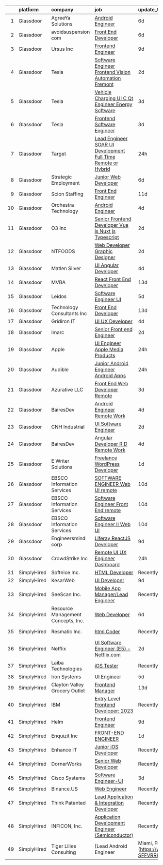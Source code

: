 

|    | platform    | company                            | job                                                                                                                                                                                                                                                                                                                                                                                                                                                                                                                                                                                                                                                                                                                                                                                                                                                                                                                                                                                                                                                                                                                                                                                                                                                                                                                                                                                        | update_time   | location           |
|---:|:------------|:-----------------------------------|:-------------------------------------------------------------------------------------------------------------------------------------------------------------------------------------------------------------------------------------------------------------------------------------------------------------------------------------------------------------------------------------------------------------------------------------------------------------------------------------------------------------------------------------------------------------------------------------------------------------------------------------------------------------------------------------------------------------------------------------------------------------------------------------------------------------------------------------------------------------------------------------------------------------------------------------------------------------------------------------------------------------------------------------------------------------------------------------------------------------------------------------------------------------------------------------------------------------------------------------------------------------------------------------------------------------------------------------------------------------------------------------------|:--------------|:-------------------|
|  1 | Glassdoor   | AgreeYa Solutions                  | [Android Engineer](https://www.glassdoor.com/partner/jobListing.htm?pos=124&ao=1110586&s=58&guid=0000018378aaf6fba79a0bff85cd2b6a&src=GD_JOB_AD&t=SR&vt=w&ea=1&cs=1_52e5ece7&cb=1664176814258&jobListingId=1008149256955&cpc=654405A9B1E0A9F5&jrtk=3-0-1gdsaltpah4du801-1gdsaltprhaq3800-28d7a46b84ee2160--6NYlbfkN0Dwb_YIohz4zuU9-hizYTxpAJ9-qZQvsILXUPhgrrTAx2aTkX-g9zvZBk5TzOEmmnXNd6zhPISVhWT_EQ-u7FwR7E79BwDVDJrMwZWhQwN0Ojhxws0jCv7DQDn6aBH1nlgbvJd0bsDawkJq-vJMwsaSR2ihrh8BNlfcELEYo6yRKekMC08EfowRCJGSaaBkToswSu7Oq4DQBW3xOIvu7Bp2LleTPzD03xtJmYIhn25sULKbpv3adrUowX5nN-qpOZ9WHp1lAuULiHiwohSzTBppfJk2WAhRYif2fkQBY2hrLSIUeRB0OkekMsq3MPdIXSQQ3Nb2tC8Xt-o862da3L-LaY1xwuBzPH8yVeG0gBwrlGSz_GgymDvonnQ-hLZOgmja1209nssjq6L9IiUD_0wx6eOr6ttpVBxXweq_KU7yMN6xX6nSnkT-CvoarIuS10j3ilOK65fvng2BvMfRRtwsE3d-2kodujs9lIwyUOQFvM45uePYy31C0lZUoZmZeYs%3D)                                                                                                                                                                                                                                                                                                                                                                                                                                                                                                                                  | 6d            | New York, NY       |
|  2 | Glassdoor   | avoidsuspension com                | [Front End Developer](https://www.glassdoor.com/partner/jobListing.htm?pos=119&ao=1110586&s=58&guid=0000018378aaf6fba79a0bff85cd2b6a&src=GD_JOB_AD&t=SR&vt=w&ea=1&cs=1_ee153ec2&cb=1664176814257&jobListingId=1008148583010&cpc=F583A5AE0DDDFE3A&jrtk=3-0-1gdsaltpah4du801-1gdsaltprhaq3800-785aae160744477a--6NYlbfkN0APToHrk7ILONyRglvlT3LJMO76dZGJsKlG8WQjsY8CqyctU8l7pwUlIoPokBxWTuUk_icF6SnZueOH38vCRF8U4kDmiofJWjsPzh1A9_rgJeBSdBobcbO8RY-NgmHu6tzWnAdPOxQri5TqfmoFuPARnxoyLPrsOUFvEfVaUuzPxbv_-QpKM0yNZgXisO-fNVSOidPrMwGLQ0Zt3D-w02lFTKaJCKzQnDCB0o2MiAgIneeKBLgmMfdudCGNKaWjB6lhca44d_Z0eZHmj0_-YOLc6TIXH0UR1_c3_ofiRDo11w4sf9n-ZZ24OZlpLbO-8lGj3ryiC9DTmhDM39qRO091dljeLfro-MTUbYn6nB5OS7m5Ts5lvqR6dJA8oPSW7xUHJEloIY5H9VprS6ZadiCGN3QjcbhPZ6VIFR6ChJhz_GEqMIPklvdsyQpJieQKC0E-5dVcmKs9jCBTsjhbazTtvL13dFkTXL8h_heuLaaaP13iQ9AQtgBgepjHFcajtVU%3D)                                                                                                                                                                                                                                                                                                                                                                                                                                                                                                                               | 6d            | Brooklyn, NY       |
|  3 | Glassdoor   | Ursus  Inc                         | [Frontend Engineer](https://www.glassdoor.com/partner/jobListing.htm?pos=120&ao=1110586&s=58&guid=0000018378aaf6fba79a0bff85cd2b6a&src=GD_JOB_AD&t=SR&vt=w&ea=1&cs=1_2fc80ff9&cb=1664176814257&jobListingId=1008145672947&cpc=9908D8D4413DBB8A&jrtk=3-0-1gdsaltpah4du801-1gdsaltprhaq3800-388a4b0689de2df3--6NYlbfkN0CT8vBT9H5mqECx2dfLV_FONLPDKpIRssxVwtj05Tmm4rA5I0VNOPdM1oYsK66ov5rY7t6XLWq5P0Yr8le8mOIiQLMm2IdMDFfRCrdAj6k3GOmt2x3dmYtTTC06btqGMgcOndw68oJD1f2ECt42nQSqeNr5Qedk1M8H0GI47luTWM2D43vUlAatg9IgfoYHk0j3usKjAz_FvOJCrDAmR4OaZa3m7xAASWhxYJ0731otaSfOvry1b-zs8_XdmzRdvSYkfCA6ehKHWVbQCPry52nE2S7EmRCoGqypkY56mJQJJbnmAvfVfbH0g3z3HjAqG0GZ45Wi5dQscVi8MRtiDBS7bOSWfbRoklkwG9layaCWvLz-C9OwXgi74cXXkPXDowjx9StEr54R-_9FgDOxajPWz8nW-E1lj2gJvpkAKLyV8wU9S_T4eGgcrwQtSy4xjFwTI5oTwzTL12B9nRhc_TQ39P_gqTdMbiHMJ0sSW4Gx1xjKyqB8nLWn-cGcYrY2zmGjmglALepAltSO6mqNKGxOH8bGOT3Q-kYRqeWdau_TYH5NMF5mXFrOP4-lOp_fD8h4Ce81jOQtKijzD5lsDySeWPqsWadkZc2yA2IOT20OLVNqGRef0xD7DgGf61Y2Z2NSYizKogYUSGErj0MbkiUTxXCC0o-gcSNFTZv0ITuDhwUg_g9UE14sTrnePIfdK97ZxVG1scMkWhjj2AsoUXlqvTnEEs0tG_DHQKEPFk5zOdfoQ0xNWf4QrEpQvLoub9mqhI4hQTp0oJCgM9pwJoWTQ0Li6gOh4AVBjAjjKeyS5R7SDXSgovlJqlr02iIzdu-2_qSsJFq3RthjOeSM5tUaV3fO7K7BcY3LlEGdtty6_Kcca-f2oaRfQGG_hpFlXurNrd50v41UIaUrCFqSDgd861513nWFuNOxk_DInfxni70Ag_3StySGSIYTXknmUsLcX3k4rr88zzB_w-3e9dM4xB6RGBidmOUjfLQBAxAbeKBqp-j0d7V5wo5PPcLpNKk%3D) | 9d            | Menlo Park, CA     |
|  4 | Glassdoor   | Tesla                              | [Software Engineer  Frontend   Vision Automation  Fremont ](https://www.glassdoor.com/partner/jobListing.htm?pos=123&ao=1110586&s=58&guid=0000018378aaf6fba79a0bff85cd2b6a&src=GD_JOB_AD&t=SR&vt=w&cs=1_59f946a9&cb=1664176814257&jobListingId=1008158820972&cpc=8795CF9063CD573D&jrtk=3-0-1gdsaltpah4du801-1gdsaltprhaq3800-a1f4bd9b355eab37--6NYlbfkN0BkX03mv_qGbDFMol2YHqLRvzzvm2LmpzMO_FcYL_FtJlnJTzsjtFTdelRG5HbGrIf48uuBwRKZvf3fScUPDml7hKGwvXqYn6DhnaYz3zelutDixfe2RzDiPcYu3ZL4eOVgXOfAJfkQdPjKLYCbqL93fq2zYOzqeeD8SHYSIBdH1D_rguHkP86dw14KZZOagAILbFGBLgm5PFbeR-nXIDcrzTgVl7l7845XQyUis1pfElHxCTNNOwmb2xuCRFD68Q9bWXZOgXWpimV0y-lHK91PIWTIRvP5N-YlbtijgzG-BE6huaquoBwp9_dnzuCOk9hkGVGRtX2263XyBgsX4DJvlN4-1QvV66X_7HNLXIDvp2cA45aNTH-mVE_C-VeC1L2EWR0iiUAzscB87Sjuyt7VD_piUcU_bqXXRHniIiXerJVA_oxEXa6fYVkROH_L6p7jOuRZDxNsxRobcvyGfYLwooQFRxMpzT-i7suV6RXwtiD7ihwgB_jWynxHtTYHnscE9xwZ3yNCxAxankOal-uo)                                                                                                                                                                                                                                                                                                                                                                                                                                                                            | 2d            | Fremont, CA        |
|  5 | Glassdoor   | Tesla                              | [Vehicle Charging UI C   Qt Engineer  Energy Software](https://www.glassdoor.com/partner/jobListing.htm?pos=108&ao=1110586&s=58&guid=0000018378aaf6fba79a0bff85cd2b6a&src=GD_JOB_AD&t=SR&vt=w&cs=1_5b16de9b&cb=1664176814257&jobListingId=1008157145869&cpc=8795CF9063CD573D&jrtk=3-0-1gdsaltpah4du801-1gdsaltprhaq3800-c79a4bc5bb975d4e--6NYlbfkN0BkX03mv_qGbDFMol2YHqLRvzzvm2LmpzMO_FcYL_FtJlnJTzsjtFTdelRG5HbGrIeCZP9oCSI6ImmXlfgaXfquFYTGNjQthD7yZnlttg9d6vxe2ka-wCnEmLw8txDk6Et7pwr3pYyYepwh2zp_utmWFuhGOrDpOo-SZNpohPGw1mFFFFTbMrm7BQIyaeebErbYC48Ddyqc_gnF63xWarMul-keXR6G1P5pbAioKYDInh0eEPxIDAMy41Kz4olJ9fIOjmJf5-aTVwDEpd3D62-8OyO16wknHy9wTFQHQq8xhqlft3inR0KnlurNEoJzQEwGKt8sVZ5LL6QbjEw_-TE604jFz58_HdNbwj6oddSXT5trXtNKkKNDQrEVTpGWzPcErE8rjE8MrTWMvuAf2sw5C17NxbAUXmHFg04K8IQAn0vQ1HcAE1R-35IE8RDVGRBips4rf24hEXSqLgdcMy5OywAMfV2_W0ZZfgFn6jVLNi_g7oZNSYH1_OgTcKxOmprrIU7-islOHI6EYkU_e99_)                                                                                                                                                                                                                                                                                                                                                                                                                                                                                 | 3d            | Austin, TX         |
|  6 | Glassdoor   | Tesla                              | [Frontend Software Engineer](https://www.glassdoor.com/partner/jobListing.htm?pos=111&ao=1110586&s=58&guid=0000018378aaf6fba79a0bff85cd2b6a&src=GD_JOB_AD&t=SR&vt=w&cs=1_3462013e&cb=1664176814253&jobListingId=1008157141093&cpc=8795CF9063CD573D&jrtk=3-0-1gdsaltpah4du801-1gdsaltprhaq3800-1eaa54b20911e956--6NYlbfkN0BkX03mv_qGbDFMol2YHqLRvzzvm2LmpzMO_FcYL_FtJlnJTzsjtFTdelRG5HbGrIeCZP9oCSI6ImUnSzql4YIzeVzeWjcL10e3PjKPNncrtfUATnLfKEun6B7oMHrkjGLZfplALUQMVGdb_o3LMDr-5aX1YHMk9lEeSsmmOEO_rqfaUImqQNz4MHuvlaZdTQGCfiQHVXU7OyRUg5wjoWRhpQRJqgy6ASED3XewZmjoF2WS5LvRpuqG56KtDjI8jQYa_iCtZ-SnZ2u6MDJRpQQCGJFmH5qledZ9hZ4cW8FB64us4X2l-moemV0tHXkZ5NJ5L6JEk5KwmFOninlYKfRgRahMHKJ2VQr2NLUkb8SfmcOzgiaHTBaWWa7GdZFjHm6_tht4ot1Jo5npv6YMxd5htEbJg78PRnzEVMRC-UDW06CutRWtFRaRReyG_DLdrSn1oLwNDJyX5Y2JeDmFoZxmHj21aVuCacGFSS-dFlhejhSN8cTd0n66)                                                                                                                                                                                                                                                                                                                                                                                                                                                                                                                                           | 3d            | Austin, TX         |
|  7 | Glassdoor   | Target                             | [Lead Engineer   SOAR UI Development  Full Time Remote or Hybrid ](https://www.glassdoor.com/partner/jobListing.htm?pos=110&ao=1110586&s=58&guid=0000018378aaf6fba79a0bff85cd2b6a&src=GD_JOB_AD&t=SR&vt=w&cs=1_34b29ff1&cb=1664176814253&jobListingId=1008161170463&cpc=853DEF62E69EE75B&jrtk=3-0-1gdsaltpah4du801-1gdsaltprhaq3800-c0dacd8a5d22ac84--6NYlbfkN0AgONBeCfCTVljpwzR96jFX3mtyFC--n153CYnqiKkqIbEzGownH_L0_wgVvmdp1a2Krj_dhftr60ZBD7neq8jJZi5fz0MMEVAqD1a6ZnSDxHhb3w-djfVVYoRVAP3eMEOLwQXGKZXokRxl-rmzf3KYDtcg1Ytht7hbNJLmbSv7yxXZnBqDKb3wC0tqlcGwY19mLtMPvSmZz5bGBAZ4uHFcgySrR6YA4ox_mbrMZase8YOsH_EiVH4NpNQot9HmX8z5ycq0BoctaCBJ0HAFJlgFjl5SjvHOYUQotzQrxIdw3oER_bOE0iHmn79L9zAkJpaZLcJUGXfETjR4QwpOOhFdgXEJ5arRb6NSdwHTlYitiob5Om6r9Ky5zP-8IRnUI8h3b9G-P9916TlSc0gJUcPMqBZWunkgArqGv57yGAPU4rQlQFL2INuVxii-IQe2P9ZpoTCIvueGFu4dMYpCIiOoARaL4WteNQ4%3D)                                                                                                                                                                                                                                                                                                                                                                                                                                                                                                                       | 24h           | Brooklyn Park, MN  |
|  8 | Glassdoor   | Strategic Employment               | [Junior Web Developer](https://www.glassdoor.com/partner/jobListing.htm?pos=130&ao=1110586&s=58&guid=0000018378aaf6fba79a0bff85cd2b6a&src=GD_JOB_AD&t=SR&vt=w&ea=1&cs=1_41503706&cb=1664176814258&jobListingId=1008149619937&cpc=3BA4CE39D5B5DEF5&jrtk=3-0-1gdsaltpah4du801-1gdsaltprhaq3800-7dfa6b4c8aca47da--6NYlbfkN0CkfU4TshEczwhKDfUpm-f6eFDoMKQ7NpcEJIUNxy6aMLXlZHWWIw41LecQM5D1eSqGQlWaPciXkH5lOK5Dk6DvN1F0lAaqTu_sCnwaMx5uT8QV9EA8p-JJP0WoifoCJe9n_J_i4wCzijoO5oY-e0XMJyzrvZjfpOLRg0DusZDSBhBFOjQUFK9d9PwqfokrRb6Mei2POLIaOnngIY6e-18i5hJZVfx8C5zaVm0HPKUN6AWRvPJlSle-lXjl6TJ3GyJOJcvXMoVUPxWoJYrR_uPhqkUUNDzaNZchGifUwuL8VMBjBXBAH_obfUdK7v_ErNqP8BDsJS0Mo6wwLw8ZhIykhamWxK-qn-XvaoE0j34gY0sENTYzRWNlpNNQes-AFDyz4P4-zclfDzOFLRLd-sSh6tpLRSmRPUFkYkv1RXNig-5kGQqK4AoZhN6qo63N_AyDkgjffBFdd12IMvKZibeY9RGd9eoikwg1KSJle1lvW_5qVbSDJhe-CwBBSeRcAvTSV5OdgsB5P8fOmg73ffFhYL6jyXUDQOmmaAXD5IHi4tWSEL8euGeIDWT7Wbygh1o%3D)                                                                                                                                                                                                                                                                                                                                                                                                                                                              | 6d            | Remote             |
|  9 | Glassdoor   | Scion Staffing                     | [Front End Engineer](https://www.glassdoor.com/partner/jobListing.htm?pos=129&ao=1110586&s=58&guid=0000018378aaf6fba79a0bff85cd2b6a&src=GD_JOB_AD&t=SR&vt=w&ea=1&cs=1_9385f2a2&cb=1664176814258&jobListingId=1008140878269&cpc=48B9F4758953335C&jrtk=3-0-1gdsaltpah4du801-1gdsaltprhaq3800-e9951e8e4824d6df--6NYlbfkN0AxNjU9wWOnkzYrjpAN9mGGJnqCtvXlnsxswceXA4p8arctmlbenC8IJNJSuXsXgEn2qRZAeFuE2VJvr70lmCswHQT7c9a5dWMs3A5mlYJ6xc1EadEOU1AcAa4_ydL8WRinO0GX8Z8EBBvzfycpum4jYxcZRwqSADaEf7n6mezGWHWYL1t0BhHEDz5tOaRtxdELYMsL3KU3dd53suNuYCg1l_QD8sO3Cp6SnKtBk8HOgFZjqnwVw9gbY1897XorXVd6hp2KCtXCEZZFUR5cpbE2Kalx3UC4dMSyRZWpC3H41FIkuEV9C555qjykA6NCO1WZxLHNOMetNLaJzxI2OZV_kT3-91xDkNWm_qfIhWI0C15kjV_Tw81k3Lm3ZDE0qvwRPrpIBm21ru2J7tHrJR3KJDgUJXHET08Z3DgPWIIb09Tkqcvy1lCVV3wmRG32z_95TGmsGdsZlM1LbidGlU67YvgY_u7B-yQRcV29d-3hsTfSZf9WeQu8PmgVP8IGKHKubuGPto8XNkio9KpgtCl2qlmlUFNg2no%3D)                                                                                                                                                                                                                                                                                                                                                                                                                                                                                                | 11d           | Mountain View, CA  |
| 10 | Glassdoor   | Orchestra Technology               | [Android Engineer](https://www.glassdoor.com/partner/jobListing.htm?pos=103&ao=1110586&s=58&guid=0000018378aaf6fba79a0bff85cd2b6a&src=GD_JOB_AD&t=SR&vt=w&ea=1&cs=1_5542a6b2&cb=1664176814252&jobListingId=1008153722895&cpc=B2C3004C5D07113D&jrtk=3-0-1gdsaltpah4du801-1gdsaltprhaq3800-0abda2a177478d9a--6NYlbfkN0Bk4PRTuJd6pa3N_-m6m_oT8i5Edzyulavg695QNAXNFSMSMgLGpqsoWUca_MmNLSEbDPy5dqEIfIep7faRTVBOwSoQybWUCpGTNETzYuCiqYZeo12eUON_qkFFtekg1Cbuk7Ijlnv0qFMj4WE82fl8Ie9vfvprzvttl_Qw7EJXENVYrG4-i7jQCk-vzVLl4_ApxttlEG53CQsVVizspah-wuweyQ6zX-yJQoO-K4mwZ2MlE0pkWer3La4F-He-06aClQDmjYdC44cAu2jJvdka_E7loFiP9NjsfJTsVqLiF5I3GbOBGEVmDD78FiZKSjIf0jfBIIhShbwyEOBJIPy2bFxGgq39ogQtXEg_Ur2vyOcDwOzgVbg3DvQVQCp0D4qBhcnHwKG0vo6Sa0ZXFmUemOvlu3itshG2lzGLF7KXv0KN_1vGT1I0AlIU330J-NaWwSDGRZW293jqr3YJSJnHRa2UcdXKjYMI0cJSgoEuNlhLPJhQl8-_yN6HrLnl3JfhOmCceeirRw%3D%3D)                                                                                                                                                                                                                                                                                                                                                                                                                                                                                                                    | 4d            | Kansas City, KS    |
| 11 | Glassdoor   | O3  Inc                            | [Senior Frontend Developer   Vue js   Nuxt js   Typescript  ](https://www.glassdoor.com/partner/jobListing.htm?pos=127&ao=1110586&s=58&guid=0000018378aaf6fba79a0bff85cd2b6a&src=GD_JOB_AD&t=SR&vt=w&ea=1&cs=1_69f67371&cb=1664176814258&jobListingId=1008159050165&cpc=F4EED0218A761C36&jrtk=3-0-1gdsaltpah4du801-1gdsaltprhaq3800-415d25b6083ad98f--6NYlbfkN0CNayYzF1mBaI40OgT78t3Q2d9IxlwDzhsYR4HK7epYUZ7O1a9H3LGGZUGL_w4LKAoOIS2xeLzghFTqiG5j1mIwhNI5LhG0WtfVVzahI8MEAQ57FK_R8K2w6xov4wQeUANr1lVZdsaWcZLpEKHpzM9NePitbKGXPUGBF7tekL8LIT8gN2oqkC-zNESwNtqPp8Vc5rYamrs4lEvVgVOAgfDOkyB4jNZe_mlzSnymz_pm64vX7RIzett-tGk6TfmCdeuHgc-Y3lT0-qrveJtIev7VlvuaOA8NkLG-cXbW2XS4oMPH0nOL17E6t95DwKvq6M0OdzZfvJnr1NdqDgdxFujoO0jFOrLlybWPCj_LWhgDosjGZyo66JPlNShXJ_vJT3DMwmKlMwfILUcYqZ1FMHpaNCzCAhrCfz5FXQbUPFlSUhgomR4bmSehSmrQXiVjtvGl7yG3YmPp5XD2L42Qn-tikHhuT0ebuif9CLuQb2nqWnxJzmqEiFQb7f__VESzSAhxB1T43YjzVfpW1cHWDw-GPs0-u_pFPdFHf-OT6KEBcw%3D%3D)                                                                                                                                                                                                                                                                                                                                                                                                                                         | 2d            | Remote             |
| 12 | Glassdoor   | NTFOODS                            | [Web Developer Graphic Designer](https://www.glassdoor.com/partner/jobListing.htm?pos=121&ao=1110586&s=58&guid=0000018378aaf6fba79a0bff85cd2b6a&src=GD_JOB_AD&t=SR&vt=w&ea=1&cs=1_9f90f6df&cb=1664176814257&jobListingId=1008158473502&cpc=F41FEAB56D215062&jrtk=3-0-1gdsaltpah4du801-1gdsaltprhaq3800-fe38243d77069748--6NYlbfkN0AdfXZJl0GGXUSalzVGUWVSLKSqBOtgqDvQLIDRjNDC3sXSD2pGaliFmJwsem2D-NEY6zdgv8Vut9ykzrzubb2RSXGbFBr2vSgQTa8WgPxDwYq6Wpsix0WuVBWG_wAift98Al_YAJFUCfIX4perZgCFJ92WXvPYwrdPuM7VE_DVa2q313uR2JO5oCn_BB-Lv72TtxFt3OiFF-eoLBZ-6ddiw-2dPGyxLMphY6Wxt1xgl1SBj8ha0DlTM7fT-9x0e1U48Wq_ylifGbZx9Slyrtz9fE5VOhjBT6-63If8GiLWLTAYf8kOdqdXV5DfdRPNIUAvMIFlMgkkNDJqtpJi32Pi-uMT8LoS79OSEeke-1FWVpdmD1GcHCEaR0RHM00PFTA5sCrCgxw-19d5ra032sLFetjL3dAYR65LPTu12jLx8HktB0AzKXSPI307lr2SPjtE_nZ-woGOw9aCbSxUL2EMan7NDaAvHEfenxIZKmBAnInZUg3RsxRX6xv3tNsG5Yk%3D)                                                                                                                                                                                                                                                                                                                                                                                                                                                                                                                    | 2d            | Remote             |
| 13 | Glassdoor   | Matlen Silver                      | [UI Angular Developer](https://www.glassdoor.com/partner/jobListing.htm?pos=122&ao=1110586&s=58&guid=0000018378aaf6fba79a0bff85cd2b6a&src=GD_JOB_AD&t=SR&vt=w&ea=1&cs=1_306bafdb&cb=1664176814257&jobListingId=1008153769631&cpc=F41FEAB56D215062&jrtk=3-0-1gdsaltpah4du801-1gdsaltprhaq3800-ebdbee56f5188262--6NYlbfkN0ADTliTSg4K3aDxe8vkHVVj5ml6bx8ND6Ab8oliGx3AtQak9O875La2bFZ7Jqdg5u07Hepipp8mXsgq9IhqRkLR2FEnnrBuZ1oHGK8d7sYbeEi3iPyC0zwWyj9nSQhe6JoABxuY3WoDSvXdQox5_qsUAaWGItceuXxJAVK5VoR2dKa0txmioVqZ_BANGzrXimffQT-s17Zmf9EVgEz8J1SrozWlwRl__PrR1JQDao0vlvbWIg1Bh_WAsrftgGa6l8BnAKs9bUE6x1LnuLMX01wCu49THsVgxdwj4V403m29eeEiy9ZRTDJdxwo7F0o4HCxGOOVnMBmreQchJdd68dOyMsFNroGF6z7QuOLAzb6u-om_-W3EdL83QCMmRSRrdcktzAVHvhlnBLQY_hbUSfQY_4pxpyP6-bsaurCZPCZP7INuNRGn0awMKhpcKJ8CPJJ7sYNDIiMsoTA6PvKIH-P7Ag3MUAq5mnKiLQ4cAamYZrW_FAAsOYO3)                                                                                                                                                                                                                                                                                                                                                                                                                                                                                                                                            | 4d            | Charlotte, NC      |
| 14 | Glassdoor   | MVBA                               | [React Front End Developer](https://www.glassdoor.com/partner/jobListing.htm?pos=114&ao=1110586&s=58&guid=0000018378aaf6fba79a0bff85cd2b6a&src=GD_JOB_AD&t=SR&vt=w&ea=1&cs=1_372fe2ed&cb=1664176814255&jobListingId=1008134402554&cpc=1FDE87803EF93CD3&jrtk=3-0-1gdsaltpah4du801-1gdsaltprhaq3800-f856c5e083f35775--6NYlbfkN0BHIfC1zsKGIu0R3teaIu8liT7fbRNLaQeDQfcPJweUKxynNxS1I3QALsVVI8RcxeZzvtuB0yz4TtbD4vQbzIW9oCtylPydD54uk1iWMU2EF9AdMkdYGASO6MdEmiI1Z_ssHR1K45QBr-XbOKaSw9iMC9OqTosuTkoaz-xJxFPG4LuC7i-JRXzOofpcVpwa1EfEpv2LOCpG12sgYTeGWsHOGL2oVcyaoCuzia7LByAb5g89bECV2qpyjvbg3ntMq8W-LRDmNaDAEnkYc83Ruw3wgBTPUnaT3XbT1EFhFwtvuuaCCHOx0g4DTpry0EcUyENptAc8xkhFjEXndV0XEsJJXw-DXU3yFDF0mW5UO0pc8Alw1wdXW41METdVCjqnNPyVPqsvMOJ0sIjQnvGfvooL6BOHoz3wC9-avbRWb6p4CyJCFKtnzTCSZ_wYdUFtwkNHXojoFEdj5LSjS_nmzhxAmF1m1trjLZKWRTOz3g0_ysZ8xwCt5-3Jqb03f6i8lteNhFVsc3ySyA%3D%3D)                                                                                                                                                                                                                                                                                                                                                                                                                                                                                                           | 13d           | Round Rock, TX     |
| 15 | Glassdoor   | Leidos                             | [Software Engineer   UI](https://www.glassdoor.com/partner/jobListing.htm?pos=106&ao=1110586&s=58&guid=0000018378aaf6fba79a0bff85cd2b6a&src=GD_JOB_AD&t=SR&vt=w&cs=1_8b405c8e&cb=1664176814252&jobListingId=1008151026911&cpc=F5E96E35A1725171&jrtk=3-0-1gdsaltpah4du801-1gdsaltprhaq3800-0dae6580e3c204fd--6NYlbfkN0CZUO70VSdYKA8PR3jfrSh5ljhqJhfDt0PzQCMubt8cRihWbmqO_-Ccw6DGinMZCyKdag-GKqNOGiM7PTSc0TMKBpqHon-LfzN38Z7ZoJC9SKkO-hNbKpazF3YkABoizfbAVrkZJTRSoqLU1jUNhPOE_LWYl24UTEJkUdhEdtWrzC_n93iCfJvduvMOklGJ-cp-iTbjGsi_XS-lt8pWCNuynDzOmFBHJVjIiDh-R-h9XLVjCqgh3zaMbDvrI3oixUD0Wb1w89ZhRRYDe7L3Mfauuit5bhZJZ-Bll1_izmxr2Q8mJH8d08w6Pm3OTW8QNudCOyLniTxB3FPriN_Vd9PekxYYQVNjckN2uztWYlexsscIIqg6Z1K1Cm_hwMCDqT5-CJpjY-3c8Tj9GYbV2HdvxCKPdMQj8G6dDtKBlu-MFaKmf8x99rKXc5xEFzMjo4pFGDHUJW9iVTfh-kjkWophd54mvLCYUStsTBp3mMSCTilmHjhHTU5D0k6G4z7sj0ZZGhUaUbpqF8ltD6cLQ97J6WjiSjgj26ytMLjBOqHIvdLVwicUlOXmMOVPVRM39F52K1vcew7WZIK8bY4aURrz_q10pyxYoS3HajwNiF58rg-ZUL7Hgg5wCyjz5quCerOCZIZuxSmNWDhWl-SbGhB5YGpyAvI3lW61vRfSbBUNLw%3D%3D)                                                                                                                                                                                                                                                                                                                                                   | 5d            | Aurora, CO         |
| 16 | Glassdoor   | Technology Consultants Inc         | [Front End Developer](https://www.glassdoor.com/partner/jobListing.htm?pos=116&ao=1110586&s=58&guid=0000018378aaf6fba79a0bff85cd2b6a&src=GD_JOB_AD&t=SR&vt=w&ea=1&cs=1_82da1957&cb=1664176814255&jobListingId=1008134252639&cpc=6193B0C32834B022&jrtk=3-0-1gdsaltpah4du801-1gdsaltprhaq3800-2d85c1967bbde9b8--6NYlbfkN0BiSwtqGCkxMlZIddEC_wZa6qIxJsps1Y7NgqPOCQgYcNnhhyrCh-NxhFiO_uYBkz-fgol7h3HB7YBcUjRHWixeaETtQh-PRci6WSFD74gFEE-CYvvYV5qppr4MnA-CjshPTcU0XkWSjr4dzUkaJ54cGOCV3Jyj4N0ST4OtaRJRmgjsy4XmX_3kLkJ6_ZDTiWArzBlYjb3kLrHtqKCfdlyTwvjENF1f9HzDTbYrnw8rZ5aRZYV7TS1LMOdxxURDK1EctoiCC7BQVveyIw-GOFaST-AEsES0-KN_FrN-EMplzpT5eUA-YsxIXa_G65JFF3p9YMePFR7urL79MbxGTJTSNS1hE6qEbstx7k_pwS-8AqMptzqKgeb3xEruZMNKh21fJQlHRb3ZWX2_F1Dr7D9AMDkAosFxkAcgKWrnyVZ3f2yqEhgVdEcXtyC7FRrA6ja7zhJn81Y5oToWfxpwBRPCKF9i3Mz46OGZGN7fSGoksD_-TXjD4DVIkFl5_5C1soQ%3D)                                                                                                                                                                                                                                                                                                                                                                                                                                                                                                                               | 13d           | Remote             |
| 17 | Glassdoor   | Gridiron IT                        | [UI UX Developer](https://www.glassdoor.com/partner/jobListing.htm?pos=117&ao=1110586&s=58&guid=0000018378aaf6fba79a0bff85cd2b6a&src=GD_JOB_AD&t=SR&vt=w&ea=1&cs=1_26da3ff7&cb=1664176814256&jobListingId=1008153486590&cpc=3BA4CE39D5B5DEF5&jrtk=3-0-1gdsaltpah4du801-1gdsaltprhaq3800-ded9de02fd72912c--6NYlbfkN0CTHA6cd59lXtQJ-DuZtBHQsSjOn019HaVEc20FtZol1_8bPJW14iotuMuGn0biAaG5DtxceWcueZoF2oOGsmM3j_ZpwlZpwY5js28ROVOep1iEWDFnrPeA8Zj77wx6qKTN9Q5hs0AYgZ2YPOj4l5BqF8BE-KF8U5Yk18-TwihJlyH-Ow1wYwbyX9qsTUZW2YMFqL5dbishQQ56J0PvBu1LhaRzzQiA45yzIXQVNuOo_Hvt2fNZrQMTeaewcs8G41wrPRYDCnBaLx8MiZ1wbJWd4WdKqxTd4Ybgo_Vdynq0VbPVNk-cTu1eyxfTZXSO3NzMap6WlddRjXmifSXPVGLajOWtONNFtMyoEs96pUQ7_yaxa6St3azCIgFd0SbYsnhHxOQ7dDPxWFWSjkS45CSCEnfr4pZiVwrq9enNBOoQVIk3Mc2spbrRYqMPvpWenDtrA6y6ZQB_3fcRonG_bsnbXhz7Qh5Z7EOJ6rRQiJksAKqMS05Rlg84e7vbjmW5sf0%3D)                                                                                                                                                                                                                                                                                                                                                                                                                                                                                                                                   | 4d            | Remote             |
| 18 | Glassdoor   | Imarc                              | [Senior Front end Engineer](https://www.glassdoor.com/partner/jobListing.htm?pos=118&ao=1110586&s=58&guid=0000018378aaf6fba79a0bff85cd2b6a&src=GD_JOB_AD&t=SR&vt=w&ea=1&cs=1_8fe7409a&cb=1664176814256&jobListingId=1008158650953&cpc=217C45A42544DB93&jrtk=3-0-1gdsaltpah4du801-1gdsaltprhaq3800-bb084e65b7d0ef6a--6NYlbfkN0Bvzev6XcuI8LMjqsqb5K4kiTp2yAvIO5pAWpDoxJ0-payMThPdzkeBG9fLGz5xQEIFHHpvKKMoe7_9kguTw2xXtBMtJaVikCOShu9Ovh6vycDVJEY2ZkZBXcWiDyQNGX4zQF8BX_ClRo6faNPCykQRgFrrHyLNibsUDubrkZLwFUirTV0JaaXtJTv1n7rXs3774H5LDS6t8sw4k2tKgNZDOwcr7uTpuueHwIIgYYQo-_Gwec0XFeEXcJCZLpQBL8Y3Pwbk3IQksupN-NBf7Zw85p_ekdfNsq7Qw3wPT-E3frreAn8QGsiPwxYbz83XO-8qVrYKAy132Ix2XrVZNJ46pQutJW9akYlU_p6oefdkK9e-x2eKSdMc0kDvGNXwm91tPY5eKEUATJ_RVLMSDxI8gf4rL75Rg6hFpg7AWzzs0ILoMd_CR9MkVr72mok3DavxuEIaZuVtFcLDXlZwVJ50TzL3eFU5T6rXaMwcHyJASCn8fLh0rLB0z1tVlopm0Jt6LRaGqWyXtw%3D%3D)                                                                                                                                                                                                                                                                                                                                                                                                                                                                                                           | 2d            | Remote             |
| 19 | Glassdoor   | Apple                              | [UI Engineer   Apple Media Products](https://www.glassdoor.com/partner/jobListing.htm?pos=113&ao=1110586&s=58&guid=0000018378aaf6fba79a0bff85cd2b6a&src=GD_JOB_AD&t=SR&vt=w&cs=1_88a69d6d&cb=1664176814253&jobListingId=1008160436948&cpc=334ABAF5D42DC775&jrtk=3-0-1gdsaltpah4du801-1gdsaltprhaq3800-2a6969320214c49b--6NYlbfkN0BvKrLyj5gPmtZO9T8euul8TCxuuKNOtzRJOomxnwSEodTz2Bc-sPZlC5mDe-NOaJiWOt1GzJEI-OKepvMl527sWfjhawE2ZjGNxD7OYG1Xie-cxwon5-7WfcZ66QQfW-3QV3ZXB5j0OEBLVT6P7Wqiii0QdtXAhLwJvTgQMJl44f_Kf3RlggVBvShVdzTa4z1b9JbDM1ULaz9mHW-yjnk_Y34tXhPaaYUQ8xmyAWMJaoF4bL-a2DxjPdUKbeiK0ywBG-fctRWT-VGQYSp1z0qD73rcTRDUObHoNHYBQlmEm0RkO8o3qLwHjWjOjvaiKPpIbIL_E6TPIB9liXVxKUDhGpnQWe_yrAVzwn5zBYCcGJLR6seSS-0z7c2B-e0TYRKWMrFkG8lf1f6ns892jej5B5EJzMUimnbwAsme8f5E2QyFE4a0XESSScc3ODCJsdIEXXvXb_mwmMWKYWjem9iJiqqr1aqmMWhWr7HR-Sf5ZtB-qVWFdzgkfTv3RSPwHsd7GINuKFvV-c_yaK9sgSs_u-w9wDH92yHYdSpD4uTvNeUhB1daUTqBHQssQ9VIoqCQFdmv6pw2DmLBjCVDOIpZFJYxzcZKwgyEOhq6U_4-kd4Tm6G_dKcwVMT0szuv-kxbrbvFB_O3uhQdddUqNCeF7qIFAHC3-qZAZfQcTU7sVu_uDEvUbPB9pVisCdsWz5kzUw75Eh7M77_ZoARrjZkfw5b55ZWE-NBDdXqnvl8hyGev5IqyF_u3j9vAFrKStLkhYUf7eJDgc_QJmfytmrpwZtB5KveaUlRHixVSZm1EdDFrvyblZ04cZLL4ZE0hIoCG7m9p3lF126-t1Ml-xVu0zI_j1qkQkIcPrluzB-926DpVGuv4N14Z_R7g3J8fgBhyNzPKUp8ZS3iUzJINumwvBRDAEeWLL-j42RB7hDwre4yZiFjvJo87iM7yRJXgeyNOCRFoNJM0I1znYYjz6T7gbIBT_q3yi9c%3D)                     | 24h           | San Diego, CA      |
| 20 | Glassdoor   | Audible                            | [Junior Android Engineer   Android Apps](https://www.glassdoor.com/partner/jobListing.htm?pos=115&ao=1110586&s=58&guid=0000018378aaf6fba79a0bff85cd2b6a&src=GD_JOB_AD&t=SR&vt=w&cs=1_331c0eb8&cb=1664176814254&jobListingId=1008161341065&cpc=036CEF58F9688075&jrtk=3-0-1gdsaltpah4du801-1gdsaltprhaq3800-86aaaa7e64040798--6NYlbfkN0Bdd4o5uokT9skMYzkzH2dUVVc_sjS2wyLHOFjCY0bjoWlY3EBfcPTk1JugYgQlrlJg9easukq00gxxahyCS-Kk-v14RWPiEI9CtRH9SyddHpOxdd9v1WO5JhLTIQVsW8CFPnpE-t1i9E6UUopsE0T5ZgTVxBVt4VaqgoNzqIg-CyCmhEZvfoy9c-XmVHe7u63gbffK5TIohdPlTxFZ8M2J3uDNpIqnw2yahl8LLzG0NfA4Lrgpa8ogc0jGps9U3yaR1UY6QVbx7pRfwVAeAQVfq8KzFLDTPyHeH7Vb4ik0Dvk8Oaub5LcNV--kemOhY-Loq5wTfIiL9xXFNY2lEWw4zNN70tI_jtZMucSWaCsDoZmtcq1zBWMygsvctIhA-y2DsH5TsO3D-5-GU2YmRNL68-37YZLDtnezAQtDK5Q56hTSEP1h2dxA-hcEUtHMwndSh1tLsQPoaw%3D%3D)                                                                                                                                                                                                                                                                                                                                                                                                                                                                                                                                                                   | 24h           | Culver City, CA    |
| 21 | Glassdoor   | Azurative LLC                      | [Front End Web Developer  Remote ](https://www.glassdoor.com/partner/jobListing.htm?pos=128&ao=1110586&s=58&guid=0000018378aaf6fba79a0bff85cd2b6a&src=GD_JOB_AD&t=SR&vt=w&ea=1&cs=1_c1797e3f&cb=1664176814258&jobListingId=1008157179526&cpc=451933188B21919D&jrtk=3-0-1gdsaltpah4du801-1gdsaltprhaq3800-e20b6a7e60fde3c0--6NYlbfkN0BW6QI0tSpK3g92-Yf9PGUZqDECyaAu3fyvcJG7wW-uOSwkns76Rjw-eNTFEuMJMoWwIJYy-X0NcdWDvra64Emq9lRqdPMbSvLvxh43FRPxY9ieBaBNV-niUvxw5vSJMDGfvath3TLg_whFZuJqXOq87K-WpkHI8pME4m81Kdi7x71M3s7k-lXZG21xMkDHK0gC7YZEy0G4f32uGuY9mZcLgjAFGAPxFkCASlHW0mUOO_nPO2otDoJjIqYgZUPsm1LKDgU9Bs0eTanO4WJZJTB459usVBq8j-KN3E54StKR5zS5otMnV3i1sEDwzhUkpdOqt6mku5i1m5CNQ4JJzrzm5KZLQXkvDaM872QyNOQpccrJZAzIeFQ56X0-wlGYEB56LQrUfpgkcOgNBoyNgkd0NU_nvs1R1uy02Ogq1lQpTqa_NgVt12pkgHmJhuL_ZtxyyyTe6gB7Gstn9_Fnul7z74kk90RsXrfXO1sc1K90vUvul18395oBtiMVSGiNmzeePVgG2wSXGywdjmVMNKRgv6AlTJIRM8E%3D)                                                                                                                                                                                                                                                                                                                                                                                                                                                                                  | 3d            | Dallas, TX         |
| 22 | Glassdoor   | BairesDev                          | [Android Engineer   Remote Work](https://www.glassdoor.com/partner/jobListing.htm?pos=107&ao=1110586&s=58&guid=0000018378aaf6fba79a0bff85cd2b6a&src=GD_JOB_AD&t=SR&vt=w&cs=1_9f3b04f5&cb=1664176814252&jobListingId=1008153491784&cpc=8795CF9063CD573D&jrtk=3-0-1gdsaltpah4du801-1gdsaltprhaq3800-774b2198812c0a9d--6NYlbfkN0BfEGkshao4EhrCCf7LYqKO8VNtf9vkQrewuI3DmTR_-G3zJxSBeo1ORWaJUaUR2cJI3o73wb8YKWA86NjArJfRF9T18U8XMmnzffAJ2PoD1AOLO2mZjxvlMrXMPOfpgRiw5K0x4efMCViU-qcxq8EMMyPjQAHDyXTfx5BS_afCRDaong-dEYM5e_mQvmI_vhS3pwNH0EMI32ovPisWKar1JrQo3OY04W1ocXTwybsOH2DS4pUDCdVxbnlfeLdjjQBZeyWkfBEx7yqmD0C3_alumD1cwUG6H9iitIe-HOKW57zg5qJu5OyBZbTanBrAAkpc9QCg9CovY7hhgRYbIWRUeYgU6Ai8wYtcldXAdKjD9kBfMHkl0VKkhYedSWAPDGoWrQRHBSK7fI3t8pItQhVFZ21xIDvJYijfvA0DmMGAuCYgV3dCeoSLs6v4I_2bNCJYFKgVWQCHfNOp-MIoaS51mLMuocmOt19J_bNRSF1wbOJf87xU085niUEWaz8Rg7L6RtEYOW1zR4yjG9BtK3W5vD-Spm0WtBbyt_QZ6YPVIu04ZmrhaR132rDgp5rH2IflBomCZBiym0ZC-_kd6oi7)                                                                                                                                                                                                                                                                                                                                                                                                                                       | 4d            | Colon, PA          |
| 23 | Glassdoor   | CNH Industrial                     | [UI Software Engineer](https://www.glassdoor.com/partner/jobListing.htm?pos=125&ao=1110586&s=58&guid=0000018378aaf6fba79a0bff85cd2b6a&src=GD_JOB_AD&t=SR&vt=w&cs=1_70c16a83&cb=1664176814257&jobListingId=1008158665256&cpc=56C4EA4A1A191A49&jrtk=3-0-1gdsaltpah4du801-1gdsaltprhaq3800-02acb665c7f3e8ce--6NYlbfkN0DuyCuHqX64y6hkpxJxJ8yBG-O9AVhkZ6Cn_TqBeo0sqI9ciM5KdsMotia0s-8BM4C8YMOnr6UVafbVMyJexT-HsGirE_WsZ1CYeUs1TGuJeC_FryYSbNaWNIVoV3gvN2433jrkodW5s3hCBf6Y2QUUQfs5M7224Ui55Am_0d5khnNob0XfpEQd5CHlOv38xHWjlrBB__iRsPzD7ivG9vcrnSQeAB936Wg1BU5hmuyny2DdVQescjv3OUcm7e0vpuMHop4gt3iOUEPBLwmowKntdU3HvkKwblDVw3eWhLahPec_lAQ5bCtDOzOcRHZNXfX3mRukT_2PxLXCs6wquSW4TLmSHYFjeeP7TBFljkZgQirBG1R0eC0AQsuODULruLIhUUH5O5OItifTVx_anbfOR8fmUaY3uGIDiqNu6-M2tqh0oOdo29fWYqQAYXwqTsEOqQtj4S_r2opYcM0TuZaj3W6lbd6qVZLLTmFaWzjuVM9n_koOX4I6t9FWcKl-fRrM0uii1uaL-xnS3TXJAhxxR-fhcrBxKjqI57aNXKXR6Q%3D%3D)                                                                                                                                                                                                                                                                                                                                                                                                                                                                                     | 2d            | Burr Ridge, IL     |
| 24 | Glassdoor   | BairesDev                          | [Angular Developer   R D   Remote Work](https://www.glassdoor.com/partner/jobListing.htm?pos=126&ao=1110586&s=58&guid=0000018378aaf6fba79a0bff85cd2b6a&src=GD_JOB_AD&t=SR&vt=w&cs=1_0e90939b&cb=1664176814257&jobListingId=1008153486437&cpc=8795CF9063CD573D&jrtk=3-0-1gdsaltpah4du801-1gdsaltprhaq3800-c1632f1e95b667e2--6NYlbfkN0BfEGkshao4EhrCCf7LYqKO8VNtf9vkQrewuI3DmTR_-G3zJxSBeo1ORWaJUaUR2cJI3o73wb8YKZ6jerEFS55fTD8LyGTV2cnEk9RTGtRkxnDSG8J1XqZWZa9mrv-gRpWcIFcU6hrlqmbb57wzWsSKSQEPvugl5RzlLq4dqRdpqqHLS8IqPBrVAv3AZ0MiW40wQ-JO3WQKPWSGCkqA7d22dQtkUWYIY0_TBfTnRc31QTB7kzNHRi8Ye4q7OGoh0F9t3azcdfedtgltUrJccAgAodVbA19SUA_NLHQbydO2upAyT1KfprejDbfMupmWSxFKQ6BD1UEh2f0MYIzEhCUCspJT9HVwFc7ep-5HzDZTZxSfhd6vt_YwuP2qSbsWU3PL0Rlc5P4YX8HkRjd-2pHMFVnmHL1mA8o6dtfv9cpHFEQs7XzRFvPvcIxANQegsglN2plsVJ4q3Tjp8FXM--8qYWYKAXOwKLnFUkf72BoVBotj_MKalUTI59NiFflIbr_03t9KPbCqYKxT8zcvKBdqwK0gzBo_dVnjBPvE5GnQKKu3mGHEJwSG4tRhC_Os60XfyUCtq2zlyGD7ZQj5KoA_)                                                                                                                                                                                                                                                                                                                                                                                                                                | 4d            | Colon, PA          |
| 25 | Glassdoor   | E Writer Solutions                 | [Freelance WordPress Developer](https://www.glassdoor.com/partner/jobListing.htm?pos=102&ao=1110586&s=58&guid=0000018378aaf6fba79a0bff85cd2b6a&src=GD_JOB_AD&t=SR&vt=w&ea=1&cs=1_dbc52a97&cb=1664176814251&jobListingId=1008159991749&cpc=5E31031E1AFF45A7&jrtk=3-0-1gdsaltpah4du801-1gdsaltprhaq3800-4901d068cf9f9f6c--6NYlbfkN0DAwgduWqBP7ymGN-lTADpinz2i-23XbRAyg5ywqS-MDYgqLdDcrWlkPWHH7pc8LaV64gQBLA4VT29SFs9lLr2nYUQFl5A4QpvcAe5Q7UzW8lxlnPAXIRAIpqLXN2tHABFobJKgx91jYGFWk6CqfJ1uXCPxnlLCsE1gtXS0dugsTxnwYLaRZgBmzVfcRDR9gWCS1S4Kxxv_TM8R99pDgZptCT7ggnf6fqnMtWcvZIK1_fpkotAWf-SgmerkXOhKJz6xheIAKGXWvtWAzQU8umCCEZC4xe1s8Ad8zeAk_znIFXKdw8QIKVeocDpKp4dGgdNrvSn-igN8yE21oim1B4O7_HaPxQAhppTwct56_c-uOzDgKOsUwZa14CBTroOdygC9vxFv__4KJB2k12trIS4h1ktfkLLA6lG51q8grHhTWlhHok5iOlpaNqtrcDN-f487kX5BFOVZ5dQdGFgg7uqebwydaN_H0rr_4onJUdQYPIgHZDh-aaoTxAIUPudQ_o-je-agdQ_VR5Pcq0slhL05)                                                                                                                                                                                                                                                                                                                                                                                                                                                                                                   | 1d            | Remote             |
| 26 | Glassdoor   | EBSCO Information Services         | [SOFTWARE ENGINEER   Web UI  remote ](https://www.glassdoor.com/partner/jobListing.htm?pos=101&ao=1110586&s=58&guid=0000018378aaf6fba79a0bff85cd2b6a&src=GD_JOB_AD&t=SR&vt=w&cs=1_9032539d&cb=1664176814251&jobListingId=1008141421100&cpc=1160948BCBA38B5B&jrtk=3-0-1gdsaltpah4du801-1gdsaltprhaq3800-40ef87b89cf6ffeb--6NYlbfkN0DdXnPqwYiIrEKJMiGtoBoRMY0gisMhtebYjuc8wwZJigX-3JHW7GWye28ZRts3F90P7YI9SeHKFNHy1UecdUWIyM-XyoJFS6k3UxLtBLyWy033NAUeaKgO88BnF41ws8ss9lacxLv9OyEluHw_gu0HbJj5exWXBYsEHeQEgoMKaBdWpplAZjfGo5yUvKA7-d2kO043AivEZZ5k3NQe3HraRHp1XFYHm3I8e3kVgxAlNJj8a_eMwQLP1OZ9gT0i6GZnDAe4nQkUWurC7HgVtHYKl0QNSQj-_oG-zHjSQ5ZtVXO2Ko6vPhZF7iCpcMKza2zsCyXXwfca3mDZNVjXiqpyoX9mp4fxEpp2qTrEDq8iCXZoeJ_3XFMquSf54zMoitxqfsxfDm4UrHNAznMbunG-Hj7wCp_mSIYJSPZ0olvc2IOCJ7jO_arI-3u1sYvM-5p_2i_Z7HsprIpkiGCiMljLxZfLwlgTkb4YzkF3Gx3t0GeOhCEdeXS-5sn8GHBRPKn38a32eL40bferIWpJbJ31womn-_vfPwKuYj3onIJHuA%3D%3D)                                                                                                                                                                                                                                                                                                                                                                                                                                                                      | 10d           | Ipswich, MA        |
| 27 | Glassdoor   | EBSCO Information Services         | [Software Engineer   Front End  remote ](https://www.glassdoor.com/partner/jobListing.htm?pos=104&ao=1110586&s=58&guid=0000018378aaf6fba79a0bff85cd2b6a&src=GD_JOB_AD&t=SR&vt=w&cs=1_23d1714a&cb=1664176814252&jobListingId=1008141421107&cpc=9DC6E4D8324653EE&jrtk=3-0-1gdsaltpah4du801-1gdsaltprhaq3800-c38d5470af7d402c--6NYlbfkN0DdXnPqwYiIrEKJMiGtoBoRMY0gisMhtebYjuc8wwZJigX-3JHW7GWye28ZRts3F90P7YI9SeHKFJNgGosfK81a97HkAch_8aRTuH1XG79MKCuJEuPY0TADq5-L_4sAW-qRtiukTzRMd47_l3Q5ADXP33TFy5okxX9e9Gy4q-Ow5kvVo1V_hZkqlWdYxFOHD1N8Es3b7vO2J1LNl8xpc4eYoGZ3PjLj4VD8McetqQ0hEvk_1qlnSOt7R3ScdtZm7gh44X-GbZ_s6BUvYNTuH1lnQdj4UBLx8NXxlAy47Q_Uj2pD5kJ9mAm8aJd2X0a9NW82wToRLhaidTUrv5Iafsjr6viRgFkjq3AyGB53DSuElhb04tYa8l0HYkAqcJjAN1mTQoGibamR7hD4Cox134zgJnA2lxmBq3hHPOEYquhf_ppwnKewUPm05kwvnBB9X9BhhJitFwNRgwsL_R-eEJaS7rlHncDgMS_oP0leJKUGd2i1ZIuQgu85K92_4im4RDYKp37mLIbf-VYUwmSM2rZLVyLrNZoFsQLtkoUqm8VlUg%3D%3D)                                                                                                                                                                                                                                                                                                                                                                                                                                                                   | 10d           | Ipswich, MA        |
| 28 | Glassdoor   | EBSCO Information Services         | [Software Engineer II  Web UI](https://www.glassdoor.com/partner/jobListing.htm?pos=105&ao=1110586&s=58&guid=0000018378aaf6fba79a0bff85cd2b6a&src=GD_JOB_AD&t=SR&vt=w&cs=1_122ae1d6&cb=1664176814252&jobListingId=1008141421098&cpc=292036AD7E8A5303&jrtk=3-0-1gdsaltpah4du801-1gdsaltprhaq3800-274e1f21a5fc751f--6NYlbfkN0DdXnPqwYiIrEKJMiGtoBoRMY0gisMhtebYjuc8wwZJigX-3JHW7GWye28ZRts3F90oVpzoIiBI9u2m7eZfy25W-OWUOUg4bhX5hTqCk6fh7pnin4Zsn1FndWPXLQ_2_LxKK4qfiykADneWlTN62TaP-3-VJ9ujGNYaiuCPJzUKP6HXemvjfCrouNanlCv1TfSOCxTwJc5kt0TApVMN5CUv0aZX7zLFIJNq4D9Y2hlImMeyLw-72UvLxuzqb4xXGh0HzAjs8MKPIYIDw-Fmj6vpffR4CXYCV8KSTW9n8Ajqvp7tbW02O-y03hkAbSjfE6mMmxaJ_-xvqY1hFwVWCb1ypG2cdw9rdaPQcxuoyEtl8P4gJmGzDxUU3oalpZJLvRexrEs5FCV5Yfn4L4xLwX3H_Y_-suXT5p2AW3bmJcU9CQOJbEcYY3Zlf5kgdnzCdVdRYt2qS5RKUNdqXq8Gy9FzEUs47v4Q99DbXVbNLYWiBgk7IvZZrAgKxKw3s-feCDu_U88vtN_lwCtTD2So-D7GWU1MPgDGdOTNGu1rABRnTQ%3D%3D)                                                                                                                                                                                                                                                                                                                                                                                                                                                                             | 10d           | Ipswich, MA        |
| 29 | Glassdoor   | Engineersmind corp                 | [Liferay ReactJS Developer](https://www.glassdoor.com/partner/jobListing.htm?pos=109&ao=1110586&s=58&guid=0000018378aaf6fba79a0bff85cd2b6a&src=GD_JOB_AD&t=SR&vt=w&ea=1&cs=1_69a0c7f5&cb=1664176814253&jobListingId=1008144865925&cpc=292036AD7E8A5303&jrtk=3-0-1gdsaltpah4du801-1gdsaltprhaq3800-0660f66de281aeba--6NYlbfkN0ACu_hgM4mYOpGjE6TXudS1eLEYdlotK5aSiNrSIRlNjthRZ_bSXJWqMLRl1Cry0tnAL6mgKGN2r6v3tOoQVeYDyELvWYp8PZvkIgNqA4Cc4iu8gYIK_VZlm_7GNcj4en9OaR5HSauZ_fSO7ccEC6z0uLhz5FN6_OCUsZjT-ZVuTHLssywUoW_cvrPLwS27WDqBeFhWbyM62wvAKQ-EpTW9LGGRqDqlg1pqL6LbCBaCkFyM0OYieUy5sizLZtApPFoZvsfrZNpKNZJijqz2j2lrHlh25rW1jWPaAzxP7BRiRCr3y0c736NiuUdkv7tnCbKXn2K-7CZ0X3_ykj9f_3EyjMIpGuI92D4fk0LpYBvo9z-J2pNkmKTMJq7q5pGuURO0OecPjGMlmYa8H_X-Sfbvd_FyZso1mx-h2Flb_qsDU_YTzsZxS_H3f88sO-K3ofGnWuGffEZfWOy0q0MoGV16lfgRpY69__9_SiuuCGsRkcW9po0aDp7ZHAiM7wV_8GgHVLaHT8KP7w%3D%3D)                                                                                                                                                                                                                                                                                                                                                                                                                                                                                                           | 9d            | Remote             |
| 30 | Glassdoor   | CrowdStrike  Inc                   | [Remote   UI UX Engineer   Dashboard](https://www.glassdoor.com/partner/jobListing.htm?pos=112&ao=1110586&s=58&guid=0000018378aaf6fba79a0bff85cd2b6a&src=GD_JOB_AD&t=SR&vt=w&cs=1_0be9824e&cb=1664176814253&jobListingId=1008160485575&cpc=F4EED0218A761C36&jrtk=3-0-1gdsaltpah4du801-1gdsaltprhaq3800-e65abc389df62be9--6NYlbfkN0Cu2CVlb3GO4Nf7aS8SXsFwjpUbSKkwsJRaJhRnAEdqU9G9ZsTUUkExNIYi6QYGhSvkOuH_4j9PghtCxsoC07DYzH0HTgtq3_BYD6L023I4bkPNlGUnVi_g6fVwiQ-EfMI4icg1XG6XReulUwzVc6YxsoUlDVTdf8NdrOwie9VWz9RU9XZuSzt5FVpd2cOUa-mecgcCe4RD_68bwPxx_NL_ef-VQEZI39rH6JgSAdvYcTfcjeIJiu_Uhd3RxGRiAFGxCp43_CKVcaXZS-pw2EO__rJm86hgMU24rXd_a4DezIXyYDA0i9JIjMrvkxpuVuccvZzcEXRZ2E_25W4OVDyRh1dMvh_ebqxX8ozvPgaDkMk88WTkft8U2jzBQjWi04NPq1YLcjnPXfcMqZ9O3H9_S0o9isFBhY8BuRgKY-n6G29LU6lD3FdR9C75q8_o3l6goTAfymaYsGRupAzEP-Vu5Iv5FfhMsplCKiMd8EhcwEElbb9xsgkpNDUyzslrfGqvdlv53qtCMly2UD42Bd3HI-W4tbdw9TvieBJsfcde6E5G2jVaODJ5VKAuQyrWSIzFSVkRsMipLrVobtL-H68KJbERZbHMURhg7Tt3eros07zHPbwFTj9T5WP5SHb7KJYsME1FtVgNlrJL_CkHFFfq-H2iTLy8e36GYZaFehusJXnzUhNln0NWZSDN1oXenUIyGH0R7RXX68hb0VC52O8byQXD9BcaHetNygewTJKv6tImlHuTOuv4)                                                                                                                                                                                                                                                                  | 24h           | Washington, DC     |
| 31 | SimplyHired | Softnice Inc.                      | [HTML Developer](https://www.simplyhired.com/job/EzQg47qyhW-CPn68ZLBCqzhCbIO8CC5E8FtyACNSFYJ6llGeEMQHKw?q=ui+engineer)                                                                                                                                                                                                                                                                                                                                                                                                                                                                                                                                                                                                                                                                                                                                                                                                                                                                                                                                                                                                                                                                                                                                                                                                                                                                     | Recently      | Remote             |
| 32 | SimplyHired | KesarWeb                           | [UI Developer](https://www.simplyhired.com/job/AdXayeNqe0xb72S-9ViaVevM0WWPJs4e0aoMsIiQVEeG0W-FOR43CQ?q=ui+engineer)                                                                                                                                                                                                                                                                                                                                                                                                                                                                                                                                                                                                                                                                                                                                                                                                                                                                                                                                                                                                                                                                                                                                                                                                                                                                       | 9d            | Houston, TX        |
| 33 | SimplyHired | SeeScan Inc.                       | [Mobile App Manager/Lead Engineer](https://www.simplyhired.com/job/XfOawD8TkrWIdFmzHizQ89TsSlGmYO9oL4t3ElB6HYY7hjjq67xhNA?q=ui+engineer)                                                                                                                                                                                                                                                                                                                                                                                                                                                                                                                                                                                                                                                                                                                                                                                                                                                                                                                                                                                                                                                                                                                                                                                                                                                   | Recently      | San Diego, CA      |
| 34 | SimplyHired | Resource Management Concepts, Inc. | [Web Developer](https://www.simplyhired.com/job/ra4WpdhFUO6XPFxQHembF26Eztc2Jwkrwe3FX2d8mGTPDvVUnFJjMg?q=ui+engineer)                                                                                                                                                                                                                                                                                                                                                                                                                                                                                                                                                                                                                                                                                                                                                                                                                                                                                                                                                                                                                                                                                                                                                                                                                                                                      | 6d            | Indian Head, MD    |
| 35 | SimplyHired | Resmatic Inc.                      | [html Coder](https://www.simplyhired.com/job/1horKlaY2nUszWNGAznbOjFUNCJBjStFQ1YxHY1ditLaUqJVnHJ9Ig?q=ui+engineer)                                                                                                                                                                                                                                                                                                                                                                                                                                                                                                                                                                                                                                                                                                                                                                                                                                                                                                                                                                                                                                                                                                                                                                                                                                                                         | Recently      | Sebastopol, CA     |
| 36 | SimplyHired | Netflix                            | [UI Software Engineer (E5) - Netflix.com](https://www.simplyhired.com/job/lyaXwRpsXaBjvccExet9oXt6B5rMxX4lVha0DRptqpX7_TvzvbYwTg?q=ui+engineer)                                                                                                                                                                                                                                                                                                                                                                                                                                                                                                                                                                                                                                                                                                                                                                                                                                                                                                                                                                                                                                                                                                                                                                                                                                            | 2d            | Remote             |
| 37 | SimplyHired | Laiba Technologies                 | [iOS Tester](https://www.simplyhired.com/job/cy4ZgQizIv-eWpqo1Hj8BLAlA4oOF_4XgPcCzcIwXP85SUBwgi8zIQ?q=ui+engineer)                                                                                                                                                                                                                                                                                                                                                                                                                                                                                                                                                                                                                                                                                                                                                                                                                                                                                                                                                                                                                                                                                                                                                                                                                                                                         | Recently      | Remote             |
| 38 | SimplyHired | Iron Systems                       | [UI Engineer](https://www.simplyhired.com/job/w2Z6wiKgotwMkrMief4DAgHUGSCbjOaekPeYo-Iv2UTDaA-wvz2xfg?q=ui+engineer)                                                                                                                                                                                                                                                                                                                                                                                                                                                                                                                                                                                                                                                                                                                                                                                                                                                                                                                                                                                                                                                                                                                                                                                                                                                                        | 5d            | Fremont, CA        |
| 39 | SimplyHired | Clayton Valley Grocery Outlet      | [Frontend Manager](https://www.simplyhired.com/job/mxZ7eQ803rAPSBselFFc8Fi3isWC2RgQTdPWrFRsMPVPL6uVquSwRQ?q=ui+engineer)                                                                                                                                                                                                                                                                                                                                                                                                                                                                                                                                                                                                                                                                                                                                                                                                                                                                                                                                                                                                                                                                                                                                                                                                                                                                   | 13d           | Concord, CA        |
| 40 | SimplyHired | IBM                                | [Entry Level Frontend Developer: 2023](https://www.simplyhired.com/job/CQEGTIze4nvsXE3AvrFGcowMcl7TJxk7YlCEmaKai2-Q7L69In2NUQ?q=ui+engineer)                                                                                                                                                                                                                                                                                                                                                                                                                                                                                                                                                                                                                                                                                                                                                                                                                                                                                                                                                                                                                                                                                                                                                                                                                                               | Recently      | San Jose, CA       |
| 41 | SimplyHired | Helm                               | [Frontend Engineer](https://www.simplyhired.com/job/VmQRiY8sVI1qS45O0dG3A0pzU5qSQUyXmq9IFdLAOQ_nEnRafeQ6Zw?q=ui+engineer)                                                                                                                                                                                                                                                                                                                                                                                                                                                                                                                                                                                                                                                                                                                                                                                                                                                                                                                                                                                                                                                                                                                                                                                                                                                                  | 9d            | Washington, DC     |
| 42 | SimplyHired | Enquizit Inc                       | [FRONT-END ENGINEER](https://www.simplyhired.com/job/mHs7iEU4TLhmNzNNJIXU3Va-AKIYTT8YOBWd4PonE2jK5FMFDUnuAQ?q=ui+engineer)                                                                                                                                                                                                                                                                                                                                                                                                                                                                                                                                                                                                                                                                                                                                                                                                                                                                                                                                                                                                                                                                                                                                                                                                                                                                 | 1d            | Remote             |
| 43 | SimplyHired | Enhance IT                         | [Junior iOS Developer](https://www.simplyhired.com/job/IWjZqV_cy5gGkBYgwa9-84YcpfqJJZNZUhXcNPMpJlY-eZ9Kwihu-Q?q=ui+engineer)                                                                                                                                                                                                                                                                                                                                                                                                                                                                                                                                                                                                                                                                                                                                                                                                                                                                                                                                                                                                                                                                                                                                                                                                                                                               | Recently      | Silicon Valley, CA |
| 44 | SimplyHired | DornerWorks                        | [Senior Web Developer](https://www.simplyhired.com/job/pKAZFPHpfsW8gN_vn_cs_532NmplUQAaq2uzhs8szIus0xEOqRbrhg?q=ui+engineer)                                                                                                                                                                                                                                                                                                                                                                                                                                                                                                                                                                                                                                                                                                                                                                                                                                                                                                                                                                                                                                                                                                                                                                                                                                                               | Recently      | Grand Rapids, MI   |
| 45 | SimplyHired | Cisco Systems                      | [Software Engineer-UI](https://www.simplyhired.com/job/cGlKxLvIBS9w2clhCrDZlakuCdwaarW7-pzvJB-6dUmI2i5zv6iVAg?q=ui+engineer)                                                                                                                                                                                                                                                                                                                                                                                                                                                                                                                                                                                                                                                                                                                                                                                                                                                                                                                                                                                                                                                                                                                                                                                                                                                               | 3d            | San Jose, CA       |
| 46 | SimplyHired | Binance.US                         | [Web Engineer](https://www.simplyhired.com/job/p6-dd-v7hWBooAbOaCs9D0p1M7Dd3OB4GSgLMYYjyp57Dh1tW0v11Q?q=ui+engineer)                                                                                                                                                                                                                                                                                                                                                                                                                                                                                                                                                                                                                                                                                                                                                                                                                                                                                                                                                                                                                                                                                                                                                                                                                                                                       | Recently      | Remote             |
| 47 | SimplyHired | Think Patented                     | [Lead Application & Integration Developer](https://www.simplyhired.com/job/ynQhXL7pJ2VldRp5Gi0aXI3VtJx9TYGhms1vNowZrOx3Efft6aL_qw?q=ui+engineer)                                                                                                                                                                                                                                                                                                                                                                                                                                                                                                                                                                                                                                                                                                                                                                                                                                                                                                                                                                                                                                                                                                                                                                                                                                           | Recently      | Miamisburg, OH     |
| 48 | SimplyHired | INFICON, Inc.                      | [Application Development Engineer (Semiconductor)](https://www.simplyhired.com/job/yOq7ACyznCHUfaC5gARxWl9zW_-W5uUdGsHemgbUyBjsBq9dZnbO8g?q=ui+engineer)                                                                                                                                                                                                                                                                                                                                                                                                                                                                                                                                                                                                                                                                                                                                                                                                                                                                                                                                                                                                                                                                                                                                                                                                                                   | Recently      | East Syracuse, NY  |
| 49 | SimplyHired | Tiger Lilies Consulting            | [Lead Android Engineer | Miami, FL](https://www.simplyhired.com/job/dkL1Ix7nZSbl_9hfANRsrzhYmnd4-SFFVRRHwGQV-Z-ZUdW6Da4_pQ?q=ui+engineer)                                                                                                                                                                                                                                                                                                                                                                                                                                                                                                                                                                                                                                                                                                                                                                                                                                                                                                                                                                                                                                                                                                                                                                                                                                                  | Recently      | Miami, FL          |